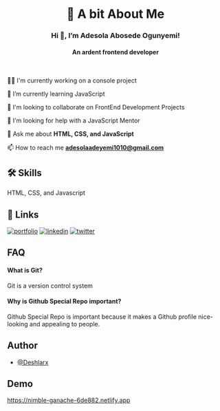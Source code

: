 <h1 align="center"> 🚀 A bit About Me </h1>

<h3 align= "center"> Hi 👋, I’m Adesola Abosede Ogunyemi!</h3>

<h4 align= "center"> An ardent frontend developer</h4>

<br>

👩‍💻 I'm currently working on a console project

🧠 I’m currently learning JavaScript

👯‍ I'm looking to collaborate on FrontEnd Development Projects

🤔 I'm looking for help with a JavaScript Mentor

💬 Ask me about **HTML, CSS, and JavaScript**

📫 How to reach me **adesolaadeyemi1010@gmail.com**

## 🛠 Skills

HTML, CSS, and Javascript

## 🔗 Links
[![portfolio](https://img.shields.io/badge/my_portfolio-000?style=for-the-badge&logo=ko-fi&logoColor=white)](https://replit.com/@AdesolaOgunyemi/My-Portfolio#index.html)
[![linkedin](https://img.shields.io/badge/linkedin-0A66C2?style=for-the-badge&logo=linkedin&logoColor=white)](https://www.linkedin.com/in/adesola-ogunyemi-351879154)
[![twitter](https://img.shields.io/badge/twitter-1DA1F2?style=for-the-badge&logo=twitter&logoColor=white)](https://twitter.com/AdesolaOgunyemi?t=1_wgAOMYUT_f1dzfdjzg5w&s=03)

## FAQ

#### What is Git?

Git is a version control system 

#### Why is Github Special Repo important?

Github Special Repo is important because it makes a Github profile nice-looking and appealing to people.

## Author

- [@Deshlarx](https://www.github.com/Deshlarx)

## Demo

https://nimble-ganache-6de882.netlify.app
